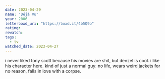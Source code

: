 ```yaml
---
date: 2023-04-29
name: "Déjà Vu"
year: 2006
letterboxd_uri: "https://boxd.it/4b5Q9b"
rating: 
rewatch: 
tags:
  - tv
watched_date: 2023-04-27
---
```


i never liked tony scott because his movies are shit, but denzel is cool. i like his character here. kind of just a normal guy: no life, wears weird jackets for no reason, falls in love with a corpse.

